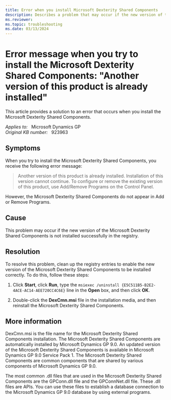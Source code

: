 ```yaml
---
title: Error when you install Microsoft Dexterity Shared Components
description: Describes a problem that may occur if the new version of the Microsoft Dexterity Shared Components is not installed successfully in the registry. Provides a resolution.
ms.reviewer:
ms.topic: troubleshooting
ms.date: 03/13/2024
---
```

# Error message when you try to install the Microsoft Dexterity Shared Components: "Another version of this product is already installed"

This article provides a solution to an error that occurs when you install the Microsoft Dexterity Shared Components.

_Applies to:_ &nbsp; Microsoft Dynamics GP  
_Original KB number:_ &nbsp; 923963

## Symptoms

When you try to install the Microsoft Dexterity Shared Components, you receive the following error message:

> Another version of this product is already installed. Installation of this version cannot continue. To configure or remove the existing version of this product, use Add/Remove Programs on the Control Panel.

However, the Microsoft Dexterity Shared Components do not appear in Add or Remove Programs.

## Cause

This problem may occur if the new version of the Microsoft Dexterity Shared Components is not installed successfully in the registry.

## Resolution

To resolve this problem, clean up the registry entries to enable the new version of the Microsoft Dexterity Shared Components to be installed correctly. To do this, follow these steps:

1. Click **Start**, click **Run**, type the `msiexec /uninstall {E5C511B5-B2E2-4ACE-AC14-AEE720CC4C6E}` line in the **Open** box, and then click **OK**.

2. Double-click the **DexCmn.msi** file in the installation media, and then reinstall the Microsoft Dexterity Shared Components.

## More information

DexCmn.msi is the file name for the Microsoft Dexterity Shared Components installation. The Microsoft Dexterity Shared Components are automatically installed by Microsoft Dynamics GP 9.0. An updated version of the Microsoft Dexterity Shared Components is available in Microsoft Dynamics GP 9.0 Service Pack 1. The Microsoft Dexterity Shared Components are common components that are shared by various components of Microsoft Dynamics GP 9.0.

The most common .dll files that are used in the Microsoft Dexterity Shared Components are the GPConn.dll file and the GPConnNet.dll file. These .dll files are APIs. You can use these files to establish a database connection to the Microsoft Dynamics GP 9.0 database by using external programs.
